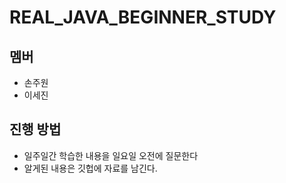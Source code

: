 # REAL_JAVA_BEGINNER_STUDY

## 멤버
- 손주원
- 이세진

## 진행 방법
- 일주일간 학습한 내용을 일요일 오전에 질문한다
- 알게된 내용은 깃헙에 자료를 남긴다.